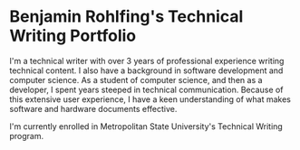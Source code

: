 # Benjamin Rohlfing's Technical Writing Portfolio

I'm a technical writer with over 3 years of professional experience writing technical content. I also have a background in software development and computer science. As a student of computer science, and then as a developer, I spent years steeped in technical communication. Because of this extensive user experience, I have a keen understanding of what makes software and hardware documents effective.

I'm currently enrolled in Metropolitan State University's Technical Writing program.
